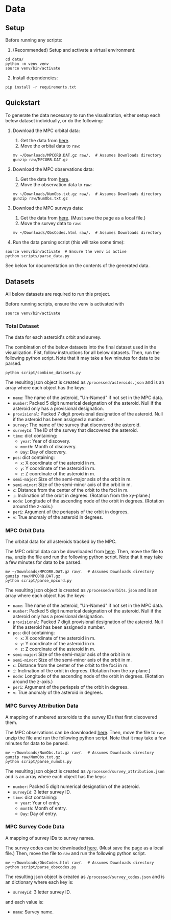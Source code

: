 # Data

## Setup

Before running any scripts:

1. (Recommended) Setup and activate a virtual environment:

```
cd data/
python -m venv venv
source venv/bin/activate
```

2. Install dependencies:

```
pip install -r requirements.txt
```

## Quickstart

To generate the data necessary to run the visualization, either setup each
below dataset individually, or do the following:

1. Download the MPC orbital data:
   1. Get the data from
      [here](https://www.minorplanetcenter.net/iau/MPCORB/MPCORB.DAT.gz).
   2. Move the orbital data to `raw`:

    ```
    mv ~/Downloads/MPCORB.DAT.gz raw/.  # Assumes Downloads directory
    gunzip raw/MPCORB.DAT.gz
    ```

2. Download the MPC observations data:
   1. Get the data from
      [here](https://www.minorplanetcenter.net/iau/ECS/MPCAT-OBS/NumObs.txt.gz).
   2. Move the observation data to `raw`:

    ```
    mv ~/Downloads/NumObs.txt.gz raw/.  # Assumes Downloads directory
    gunzip raw/NumObs.txt.gz
    ```

3. Download the MPC surveys data:
    1. Get the data from
       [here](https://www.minorplanetcenter.net/iau/lists/ObsCodes.html). (Must
       save the page as a local file.)
    2. Move the survey data to `raw`:

    ```
    mv ~/Downloads/ObsCodes.html raw/.  # Assumes Downloads directory
    ```

4. Run the data parsing script (this will take some time):

```
source venv/bin/activate  # Ensure the venv is active
python scripts/parse_data.py
```

See below for documentation on the contents of the generated data.

## Datasets

All below datasets are required to run this project.

Before running scripts, ensure the venv is activated with

```
source venv/bin/activate
```

### Total Dataset

The data for each asteroid's orbit and survey.

The combination of the below datasets into the final dataset used in the
visualization. Fist, follow instructions for all below datasets. Then, run the
following python script. Note that it may take a few minutes for data to be
parsed. 

```
python script/combine_datasets.py
```

The resulting json object is created as `/processed/asteroids.json` and is an array
where each object has the keys:

* `name`: The name of the asteroid, "Un-Named" if not set in the MPC data.
* `number`: Packed 5 digit numerical designation of the asteroid. Null if the asteroid
  only has a provisional designation.
* `provisional`: Packed 7 digit provisional designation of the asteroid. Null if
  the asteroid has been assigned a number.
* `survey`: The name of the survey that discovered the asteroid.
* `surveyId`: The ID of the survey that discovered the asteroid.
* `time`: dict containing:
  * `year`: Year of discovery.
  * `month`: Month of discovery.
  * `Day`: Day of discovery.
* `pos`: dict containing:
  * `x`: X coordinate of the asteroid in m.
  * `y`: Y coordinate of the asteroid in m.
  * `z`: Z coordinate of the asteroid in m.
* `semi-major`: Size of the semi-major axis of the orbit in m.
* `semi-minor`: Size of the semi-minor axis of the orbit in m.
* `c`: Distance from the center of the orbit to the foci in m.
* `i`: Inclination of the orbit in degrees. (Rotation from the xy-plane.)
* `node`: Longitude of the ascending node of the orbit in degrees. (Rotation
  around the z-axis.)
* `peri`: Argument of the periapsis of the orbit in degrees.
* `v`: True anomaly of the asteroid in degrees.

### MPC Orbit Data

The orbital data for all asteroids tracked by the MPC.

The MPC orbital data can be downloaded from
[here](https://www.minorplanetcenter.net/iau/MPCORB/MPCORB.DAT.gz).
Then, move the file to `raw`, unzip the file and run the following python
script. Note that it may take a few minutes for data to be parsed.

```
mv ~/Downloads/MPCORB.DAT.gz raw/.  # Assumes Downloads directory
gunzip raw/MPCORB.DAT.gz
python script/parse_mpcord.py
```

The resulting json object is created as `/processed/orbits.json` and is an array
where each object has the keys:

* `name`: The name of the asteroid, "Un-Named" if not set in the MPC data.
* `number`: Packed 5 digit numerical designation of the asteroid. Null if the asteroid
  only has a provisional designation.
* `provisional`: Packed 7 digit provisional designation of the asteroid. Null if
  the asteroid has been assigned a number.
* `pos`: dict containing:
  * `x`: X coordinate of the asteroid in m.
  * `y`: Y coordinate of the asteroid in m.
  * `z`: Z coordinate of the asteroid in m.
* `semi-major`: Size of the semi-major axis of the orbit in m.
* `semi-minor`: Size of the semi-minor axis of the orbit in m.
* `c`: Distance from the center of the orbit to the foci in m.
* `i`: Inclination of the orbit in degrees. (Rotation from the xy-plane.)
* `node`: Longitude of the ascending node of the orbit in degrees. (Rotation
  around the z-axis.)
* `peri`: Argument of the periapsis of the orbit in degrees.
* `v`: True anomaly of the asteroid in degrees.

### MPC Survey Attribution Data

A mapping of numbered asteroids to the survey IDs that first discovered them.

The MPC observations can be downloaded
[here](https://www.minorplanetcenter.net/iau/ECS/MPCAT-OBS/NumObs.txt.gz).
Then, move the file to `raw`, unzip the file and run the following python
script. Note that it may take a few minutes for data to be parsed.

```
mv ~/Downloads/NumObs.txt.gz raw/.  # Assumes Downloads directory
gunzip raw/NumObs.txt.gz
python script/parse_numobs.py
```

The resulting json object is created as `/processed/survey_attribution.json` and
is an array where each object has the keys:

* `number`: Packed 5 digit numerical designation of the asteroid.
* `surveyId`: 3 letter survey ID.
* `time`: dict containing:
  * `year`: Year of entry.
  * `month`: Month of entry.
  * `Day`: Day of entry.


### MPC Survey Code Data

A mapping of survey IDs to survey names.

The survey codes can be downloaded
[here](https://www.minorplanetcenter.net/iau/lists/ObsCodes.html). (Must save
the page as a local file.) Then, move the file to `raw` and run the following
python script.

```
mv ~/Downloads/ObsCodes.html raw/.  # Assumes Downloads directory
python script/parse_obscodes.py
```

The resulting json object is created as `/processed/survey_codes.json` and
is an dictionary where each key is:

* `surveyId`: 3 letter survey ID.

and each value is:

* `name`: Survey name.

